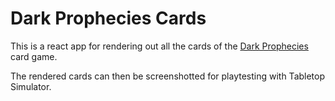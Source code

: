 # Dark Prophecies Cards
This is a react app for rendering out all the cards of the [Dark Prophecies](https://darkprophecies.com) card game.

The rendered cards can then be screenshotted for playtesting with Tabletop Simulator.
